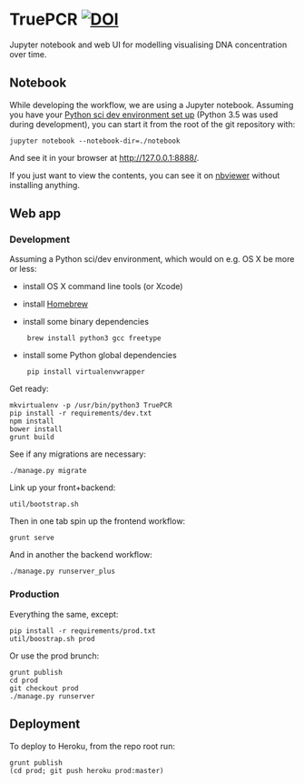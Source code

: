 TruePCR [![DOI](https://zenodo.org/badge/doi/10.5281/zenodo.45660.svg)](http://dx.doi.org/10.5281/zenodo.45660)
====
Jupyter notebook and web UI for modelling visualising DNA concentration over time.

Notebook
--------
While developing the workflow, we are using a Jupyter notebook.
Assuming you have your
[Python sci dev environment set up](http://www.scipy.org/install.html)
(Python 3.5 was used during development),
you can start it from the root of the git repository with:

    jupyter notebook --notebook-dir=./notebook

And see it in your browser at <http://127.0.0.1:8888/>.

If you just want to view the contents, you can see it on
[nbviewer][notebook-nbviewer] without installing anything.

[notebook-nbviewer]: http://nbviewer.jupyter.org/github/TruePCR/TruePCR/blob/master/notebook/TruePCR.ipynb "TruePCR workflow notebook"

Web app
-------

### Development

Assuming a Python sci/dev environment, which would on e.g. OS X be more or less:

 - install OS X command line tools (or Xcode)
 - install [Homebrew](http://brew.sh/)
 - install some binary dependencies

        brew install python3 gcc freetype

 - install some Python global dependencies

        pip install virtualenvwrapper

Get ready:

    mkvirtualenv -p /usr/bin/python3 TruePCR
    pip install -r requirements/dev.txt
    npm install
    bower install
    grunt build

See if any migrations are necessary:

    ./manage.py migrate

Link up your front+backend:

    util/bootstrap.sh

Then in one tab spin up the frontend workflow:

    grunt serve

And in another the backend workflow:

    ./manage.py runserver_plus


### Production

Everything the same, except:

    pip install -r requirements/prod.txt
    util/boostrap.sh prod

Or use the prod brunch:

    grunt publish
    cd prod
    git checkout prod
    ./manage.py runserver

## Deployment

To deploy to Heroku, from the repo root run:

    grunt publish
    (cd prod; git push heroku prod:master)
